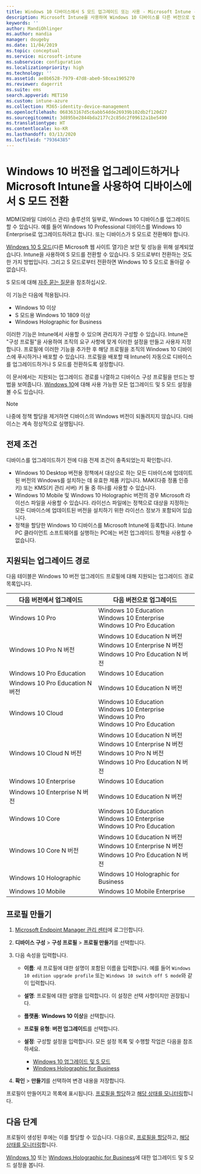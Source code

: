 ```yaml
---
title: Windows 10 디바이스에서 S 모드 업그레이드 또는 사용 - Microsoft Intune - Azure | Microsoft Docs
description: Microsoft Intune을 사용하여 Windows 10 디바이스를 다른 버전으로 업그레이드하거나 S 모드를 전환합니다. 관리자는 디바이스 구성 프로필을 사용하여 Windows 10 Professional을 Windows 10 Enterprise로 업그레이드하고 S 모드를 전환할 수 있습니다. Windows 10 Pro, N 버전, 교육, 클라우드, Enterprise, Core, Holographic 및 모바일에 대해 지원되는 업그레이드 경로를 참조하세요.
keywords: ''
author: MandiOhlinger
ms.author: mandia
manager: dougeby
ms.date: 11/04/2019
ms.topic: conceptual
ms.service: microsoft-intune
ms.subservice: configuration
ms.localizationpriority: high
ms.technology: ''
ms.assetid: ae8b6528-7979-47d8-abe0-58cea1905270
ms.reviewer: dagerrit
ms.suite: ems
search.appverid: MET150
ms.custom: intune-azure
ms.collection: M365-identity-device-management
ms.openlocfilehash: 068363167d5c6abb54dde26939b102db2f120d27
ms.sourcegitcommit: 3d895be2844bda2177c2c85dc2f09612a1be5490
ms.translationtype: HT
ms.contentlocale: ko-KR
ms.lasthandoff: 03/13/2020
ms.locfileid: "79364385"
---
```

# <a name="upgrade-windows-10-editions-or-switch-out-of-s-mode-on-devices-using-microsoft-intune"></a>Windows 10 버전을 업그레이드하거나 Microsoft Intune을 사용하여 디바이스에서 S 모드 전환



MDM(모바일 디바이스 관리) 솔루션의 일부로, Windows 10 디바이스를 업그레이드할 수 있습니다. 예를 들어 Windows 10 Professional 디바이스를 Windows 10 Enterprise로 업그레이드하려고 합니다. 또는 디바이스가 S 모드로 전환해야 합니다.

[Windows 10 S 모드](https://support.microsoft.com/help/4456067/windows-10-switch-out-of-s-mode)(다른 Microsoft 웹 사이트 열기)은 보안 및 성능을 위해 설계되었습니다. Intune을 사용하여 S 모드를 전환할 수 있습니다. S 모드로부터 전환하는 것도 한 가지 방법입니다. 그리고 S 모드로부터 전환하면 Windows 10 S 모드로 돌아갈 수 없습니다.

S 모드에 대해 [자주 묻는 질문](https://support.microsoft.com/help/4020089/windows-10-in-s-mode-faq)을 참조하십시오.

이 기능은 다음에 적용됩니다.

- Windows 10 이상
- S 모드용 Windows 10 1809 이상
- Windows Holographic for Business

이러한 기능은 Intune에서 사용할 수 있으며 관리자가 구성할 수 있습니다. Intune은 "구성 프로필"을 사용하여 조직의 요구 사항에 맞게 이러한 설정을 만들고 사용자 지정합니다. 프로필에 이러한 기능을 추가한 후 해당 프로필을 조직의 Windows 10 디바이스에 푸시하거나 배포할 수 있습니다. 프로필을 배포할 때 Intune이 자동으로 디바이스를 업그레이드하거나 S 모드를 전환하도록 설정합니다.

이 문서에서는 지원되는 업그레이드 경로를 나열하고 디바이스 구성 프로필을 만드는 방법을 보여줍니다. [Windows 10](edition-upgrade-windows-settings.md)에 대해 사용 가능한 모든 업그레이드 및 S 모드 설정을 볼 수도 있습니다.

> [!NOTE]
> 나중에 정책 할당을 제거하면 디바이스의 Windows 버전이 되돌려지지 않습니다. 다바이스는 계속 정상적으로 실행됩니다.

## <a name="prerequisites"></a>전제 조건

디바이스를 업그레이드하기 전에 다음 전제 조건이 충족되었는지 확인합니다.

- Windows 10 Desktop 버전용 정책에서 대상으로 하는 모든 디바이스에 업데이트된 버전의 Windows를 설치하는 데 유효한 제품 키입니다. MAK(다중 정품 인증 키) 또는 KMS(키 관리 서버) 키 둘 중 하나를 사용할 수 있습니다.
- Windows 10 Mobile 및 Windows 10 Holographic 버전의 경우 Microsoft 라이선스 파일을 사용할 수 있습니다. 라이선스 파일에는 정책으로 대상을 지정하는 모든 디바이스에 업데이트된 버전을 설치하기 위한 라이선스 정보가 포함되어 있습니다.
- 정책을 할당한 Windows 10 디바이스를 Microsoft Intune에 등록합니다. Intune PC 클라이언트 소프트웨어를 실행하는 PC에는 버전 업그레이드 정책을 사용할 수 없습니다.

## <a name="supported-upgrade-paths"></a>지원되는 업그레이드 경로

다음 테이블은 Windows 10 버전 업그레이드 프로필에 대해 지원되는 업그레이드 경로 목록입니다.

| 다음 버전에서 업그레이드 | 다음 버전으로 업그레이드 |
|---|---|
| Windows 10 Pro | Windows 10 Education <br/>Windows 10 Enterprise <br/>Windows 10 Pro Education |
| Windows 10 Pro N 버전 | Windows 10 Education N 버전 <br/>Windows 10 Enterprise N 버전 <br/>Windows 10 Pro Education N 버전 | 
| Windows 10 Pro Education | Windows 10 Education | 
| Windows 10 Pro Education N 버전 | Windows 10 Education N 버전 |
| Windows 10 Cloud | Windows 10 Education <br/>Windows 10 Enterprise <br/>Windows 10 Pro <br/>Windows 10 Pro Education | 
| Windows 10 Cloud N 버전 | Windows 10 Education N 버전 <br/>Windows 10 Enterprise N 버전 <br/>Windows 10 Pro N 버전 <br/>Windows 10 Pro Education N 버전 | 
| Windows 10 Enterprise | Windows 10 Education | 
| Windows 10 Enterprise N 버전 | Windows 10 Education N 버전 | 
| Windows 10 Core | Windows 10 Education <br/>Windows 10 Enterprise <br/>Windows 10 Pro Education | 
| Windows 10 Core N 버전 | Windows 10 Education N 버전 <br/>Windows 10 Enterprise N 버전 <br/>Windows 10 Pro Education N 버전 | 
| Windows 10 Holographic | Windows 10 Holographic for Business |
| Windows 10 Mobile | Windows 10 Mobile Enterprise |

<!--The following table provides information about the supported upgrade paths for Windows 10 editions in this policy:

![supported](./media/edition-upgrade-configure-windows-10/check_grn.png)  (X) = not supported    
![unsupported](./media/edition-upgrade-configure-windows-10/x_blk.png)    (green checkmark) = supported    

|Upgrade from edition\Upgrade to edition|Education|Education N|Pro Education|Pro Education N|Enterprise|Enterprise N|Professional|Professional N|Mobile Enterprise|Holographic for Business|
|--------|--------|--------|--------|--------|--------|--------|--------|--------|--------|--------|--------|
|Pro|![supported](./media/edition-upgrade-configure-windows-10/check_grn.png)|![unsupported](./media/edition-upgrade-configure-windows-10/x_blk.png)|![supported](./media/edition-upgrade-configure-windows-10/check_grn.png)|![unsupported](./media/edition-upgrade-configure-windows-10/x_blk.png)|![supported](./media/edition-upgrade-configure-windows-10/check_grn.png)|![unsupported](./media/edition-upgrade-configure-windows-10/x_blk.png)|![unsupported](./media/edition-upgrade-configure-windows-10/x_blk.png)|![unsupported](./media/edition-upgrade-configure-windows-10/x_blk.png)|![unsupported](./media/edition-upgrade-configure-windows-10/x_blk.png)|![unsupported](./media/edition-upgrade-configure-windows-10/x_blk.png)|
|Pro N|![unsupported](./media/edition-upgrade-configure-windows-10/x_blk.png)|![supported](./media/edition-upgrade-configure-windows-10/check_grn.png)|![unsupported](./media/edition-upgrade-configure-windows-10/x_blk.png)|![supported](./media/edition-upgrade-configure-windows-10/check_grn.png)|![unsupported](./media/edition-upgrade-configure-windows-10/x_blk.png)|![supported](./media/edition-upgrade-configure-windows-10/check_grn.png)|![unsupported](./media/edition-upgrade-configure-windows-10/x_blk.png)|![unsupported](./media/edition-upgrade-configure-windows-10/x_blk.png)|![unsupported](./media/edition-upgrade-configure-windows-10/x_blk.png)|![unsupported](./media/edition-upgrade-configure-windows-10/x_blk.png)|
|Pro Education|![supported](./media/edition-upgrade-configure-windows-10/check_grn.png)|![unsupported](./media/edition-upgrade-configure-windows-10/x_blk.png)|![unsupported](./media/edition-upgrade-configure-windows-10/x_blk.png)|![unsupported](./media/edition-upgrade-configure-windows-10/x_blk.png)|![unsupported](./media/edition-upgrade-configure-windows-10/x_blk.png)|![unsupported](./media/edition-upgrade-configure-windows-10/x_blk.png)|![unsupported](./media/edition-upgrade-configure-windows-10/x_blk.png)|![unsupported](./media/edition-upgrade-configure-windows-10/x_blk.png)|![unsupported](./media/edition-upgrade-configure-windows-10/x_blk.png)|![unsupported](./media/edition-upgrade-configure-windows-10/x_blk.png)|
|Pro Education N|![unsupported](./media/edition-upgrade-configure-windows-10/x_blk.png)|![supported](./media/edition-upgrade-configure-windows-10/check_grn.png)|![unsupported](./media/edition-upgrade-configure-windows-10/x_blk.png)|![unsupported](./media/edition-upgrade-configure-windows-10/x_blk.png)|![unsupported](./media/edition-upgrade-configure-windows-10/x_blk.png)|![unsupported](./media/edition-upgrade-configure-windows-10/x_blk.png)|![unsupported](./media/edition-upgrade-configure-windows-10/x_blk.png)|![unsupported](./media/edition-upgrade-configure-windows-10/x_blk.png)|![unsupported](./media/edition-upgrade-configure-windows-10/x_blk.png)|![unsupported](./media/edition-upgrade-configure-windows-10/x_blk.png)|
|Cloud|![supported](./media/edition-upgrade-configure-windows-10/check_grn.png)|![unsupported](./media/edition-upgrade-configure-windows-10/x_blk.png)|![supported](./media/edition-upgrade-configure-windows-10/check_grn.png)|![unsupported](./media/edition-upgrade-configure-windows-10/x_blk.png)|![supported](./media/edition-upgrade-configure-windows-10/check_grn.png)|![unsupported](./media/edition-upgrade-configure-windows-10/x_blk.png)|![supported](./media/edition-upgrade-configure-windows-10/check_grn.png)|![unsupported](./media/edition-upgrade-configure-windows-10/x_blk.png)|![unsupported](./media/edition-upgrade-configure-windows-10/x_blk.png)|![unsupported](./media/edition-upgrade-configure-windows-10/x_blk.png)|
|Cloud N|![unsupported](./media/edition-upgrade-configure-windows-10/x_blk.png)|![supported](./media/edition-upgrade-configure-windows-10/check_grn.png)|![unsupported](./media/edition-upgrade-configure-windows-10/x_blk.png)|![supported](./media/edition-upgrade-configure-windows-10/check_grn.png)|![unsupported](./media/edition-upgrade-configure-windows-10/x_blk.png)|![supported](./media/edition-upgrade-configure-windows-10/check_grn.png)|![unsupported](./media/edition-upgrade-configure-windows-10/x_blk.png)|![supported](./media/edition-upgrade-configure-windows-10/check_grn.png)|![unsupported](./media/edition-upgrade-configure-windows-10/x_blk.png)|![unsupported](./media/edition-upgrade-configure-windows-10/x_blk.png)|
|Enterprise|![supported](./media/edition-upgrade-configure-windows-10/check_grn.png)|![unsupported](./media/edition-upgrade-configure-windows-10/x_blk.png)|![unsupported](./media/edition-upgrade-configure-windows-10/x_blk.png)|![unsupported](./media/edition-upgrade-configure-windows-10/x_blk.png)|![unsupported](./media/edition-upgrade-configure-windows-10/x_blk.png)|![unsupported](./media/edition-upgrade-configure-windows-10/x_blk.png)|![unsupported](./media/edition-upgrade-configure-windows-10/x_blk.png)|![unsupported](./media/edition-upgrade-configure-windows-10/x_blk.png)|![unsupported](./media/edition-upgrade-configure-windows-10/x_blk.png)|![unsupported](./media/edition-upgrade-configure-windows-10/x_blk.png)|
|Enterprise N|![unsupported](./media/edition-upgrade-configure-windows-10/x_blk.png)|![supported](./media/edition-upgrade-configure-windows-10/check_grn.png)|![unsupported](./media/edition-upgrade-configure-windows-10/x_blk.png)|![unsupported](./media/edition-upgrade-configure-windows-10/x_blk.png)|![unsupported](./media/edition-upgrade-configure-windows-10/x_blk.png)|![unsupported](./media/edition-upgrade-configure-windows-10/x_blk.png)|![unsupported](./media/edition-upgrade-configure-windows-10/x_blk.png)|![unsupported](./media/edition-upgrade-configure-windows-10/x_blk.png)|![unsupported](./media/edition-upgrade-configure-windows-10/x_blk.png)|![unsupported](./media/edition-upgrade-configure-windows-10/x_blk.png)|
|Core|![supported](./media/edition-upgrade-configure-windows-10/check_grn.png)|![unsupported](./media/edition-upgrade-configure-windows-10/x_blk.png)|![supported](./media/edition-upgrade-configure-windows-10/check_grn.png)|![unsupported](./media/edition-upgrade-configure-windows-10/x_blk.png)|![unsupported](./media/edition-upgrade-configure-windows-10/x_blk.png)|![unsupported](./media/edition-upgrade-configure-windows-10/x_blk.png)|![unsupported](./media/edition-upgrade-configure-windows-10/x_blk.png)|![unsupported](./media/edition-upgrade-configure-windows-10/x_blk.png)|![unsupported](./media/edition-upgrade-configure-windows-10/x_blk.png)|![unsupported](./media/edition-upgrade-configure-windows-10/x_blk.png)|
|Core N|![unsupported](./media/edition-upgrade-configure-windows-10/x_blk.png)|![supported](./media/edition-upgrade-configure-windows-10/check_grn.png)|![unsupported](./media/edition-upgrade-configure-windows-10/x_blk.png)|![supported](./media/edition-upgrade-configure-windows-10/check_grn.png)|![unsupported](./media/edition-upgrade-configure-windows-10/x_blk.png)|![unsupported](./media/edition-upgrade-configure-windows-10/x_blk.png)|![unsupported](./media/edition-upgrade-configure-windows-10/x_blk.png)|![unsupported](./media/edition-upgrade-configure-windows-10/x_blk.png)|![unsupported](./media/edition-upgrade-configure-windows-10/x_blk.png)|![unsupported](./media/edition-upgrade-configure-windows-10/x_blk.png)|
|Mobile|![unsupported](./media/edition-upgrade-configure-windows-10/x_blk.png)|![unsupported](./media/edition-upgrade-configure-windows-10/x_blk.png)|![unsupported](./media/edition-upgrade-configure-windows-10/x_blk.png)|![unsupported](./media/edition-upgrade-configure-windows-10/x_blk.png)|![unsupported](./media/edition-upgrade-configure-windows-10/x_blk.png)|![unsupported](./media/edition-upgrade-configure-windows-10/x_blk.png)|![unsupported](./media/edition-upgrade-configure-windows-10/x_blk.png)|![unsupported](./media/edition-upgrade-configure-windows-10/x_blk.png)|![supported](./media/edition-upgrade-configure-windows-10/check_grn.png)|![unsupported](./media/edition-upgrade-configure-windows-10/x_blk.png)|
|Holographic|![unsupported](./media/edition-upgrade-configure-windows-10/x_blk.png)|![unsupported](./media/edition-upgrade-configure-windows-10/x_blk.png)|![unsupported](./media/edition-upgrade-configure-windows-10/x_blk.png)|![unsupported](./media/edition-upgrade-configure-windows-10/x_blk.png)|![unsupported](./media/edition-upgrade-configure-windows-10/x_blk.png)|![unsupported](./media/edition-upgrade-configure-windows-10/x_blk.png)|![unsupported](./media/edition-upgrade-configure-windows-10/x_blk.png)|![unsupported](./media/edition-upgrade-configure-windows-10/x_blk.png)|![unsupported](./media/edition-upgrade-configure-windows-10/x_blk.png)|![supported](./media/edition-upgrade-configure-windows-10/check_grn.png) -->

## <a name="create-the-profile"></a>프로필 만들기

1. [Microsoft Endpoint Manager 관리 센터](https://go.microsoft.com/fwlink/?linkid=2109431)에 로그인합니다.
2. **디바이스 구성** > **구성 프로필** > **프로필 만들기**를 선택합니다.
3. 다음 속성을 입력합니다.

    - **이름**: 새 프로필에 대한 설명이 포함된 이름을 입력합니다. 예를 들어 `Windows 10 edition upgrade profile` 또는 `Windows 10 switch off S mode`와 같이 입력합니다.
    - **설명**: 프로필에 대한 설명을 입력합니다. 이 설정은 선택 사항이지만 권장됩니다.
    - **플랫폼**: **Windows 10 이상**을 선택합니다.
    - **프로필 유형**: **버전 업그레이드**를 선택합니다.
    - **설정**: 구성할 설정을 입력합니다. 모든 설정 목록 및 수행할 작업은 다음을 참조하세요.

        - [Windows 10 업그레이드 및 S 모드](edition-upgrade-windows-settings.md)
        - [Windows Holographic for Business](holographic-upgrade.md)

4. **확인** > **만들기**를 선택하여 변경 내용을 저장합니다.

프로필이 만들어지고 목록에 표시됩니다. [프로필을 할당](device-profile-assign.md)하고 [해당 상태를 모니터링](device-profile-monitor.md)합니다.

## <a name="next-steps"></a>다음 단계

프로필이 생성된 후에는 이를 할당할 수 있습니다. 다음으로, [프로필을 할당](device-profile-assign.md)하고, [해당 상태를 모니터링](device-profile-monitor.md)합니다.

[Windows 10](edition-upgrade-windows-settings.md) 또는 [Windows Holographic for Business](holographic-upgrade.md)에 대한 업그레이드 및 S 모드 설정을 봅니다.

